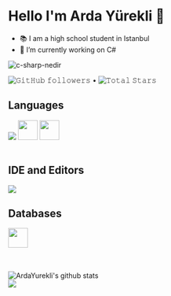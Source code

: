 # Hello I'm Arda Yürekli 👋

- 📚 I am a high school student in Istanbul
- 🔭 I’m currently working on C#


![c-sharp-nedir](https://user-images.githubusercontent.com/99271474/171178360-f27b661e-5b7a-46e7-9b63-377b6c92f8ae.jpeg)


<p align="left">  
  <img alt="𝙶𝚒𝚝𝙷𝚞𝚋 𝚏𝚘𝚕𝚕𝚘𝚠𝚎𝚛𝚜" src="https://img.shields.io/github/followers/ArdaYurekli?label=Followers&style=social"> •   
  <img src="https://img.shields.io/github/stars/ArdaYurekli?label=Stars" alt="𝚃𝚘𝚝𝚊𝚕 𝚂𝚝𝚊𝚛𝚜">

<h2 align="left">Languages</h2>
  <code><img src="https://img.icons8.com/color/48/000000/arduino.png"/></code>
  <code><img height="40" width="40" src="https://cdn.icon-icons.com/icons2/2415/PNG/512/csharp_original_logo_icon_146578.png"></code>
   <code><img height="40" width="40" src="[https://cdn.icon-icons.com/icons2/2415/PNG/512/csharp_original_logo_icon_146578.png](https://icons8.com/icon/20909/html-5)"></code>
  
<br>
<br>

<h2 align="left">IDE and Editors</h2>

<p align="left">
 <code><img src="https://img.icons8.com/fluency/48/000000/visual-studio-2019.png"/></code>

<br>
 
<h2 align="left">Databases</h2>

<p align="left">
  
<code><img height="40" width="40" src="http://pngimg.com/uploads/mysql/mysql_PNG35.png"></code>

 <br>
<br>

<img align="center" src="https://github-readme-stats.vercel.app/api?username=ArdaYurekli&show_icons=true&include_all_commits=true&count&theme=algolia" alt="ArdaYurekli's github stats"/>
 
<br/>
 
 <img align="left" src="https://github-readme-stats.vercel.app/api/top-langs/?username=ArdaYurekli&layout=compact&theme=algolia"/>

  <br>
<br>
